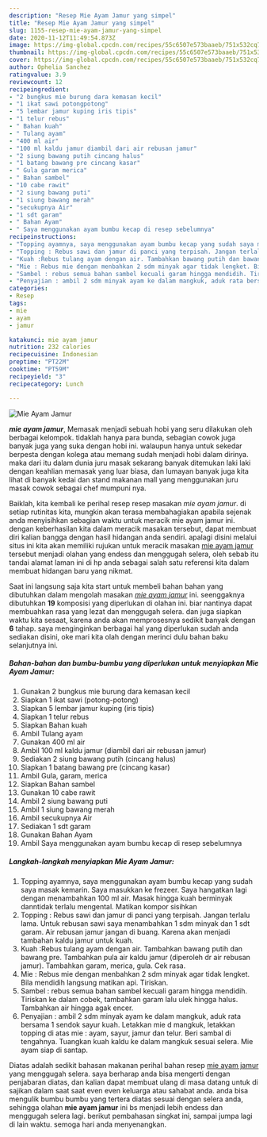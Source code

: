 ```yaml
---
description: "Resep Mie Ayam Jamur yang simpel"
title: "Resep Mie Ayam Jamur yang simpel"
slug: 1155-resep-mie-ayam-jamur-yang-simpel
date: 2020-11-12T11:49:54.873Z
image: https://img-global.cpcdn.com/recipes/55c6507e573baaeb/751x532cq70/mie-ayam-jamur-foto-resep-utama.jpg
thumbnail: https://img-global.cpcdn.com/recipes/55c6507e573baaeb/751x532cq70/mie-ayam-jamur-foto-resep-utama.jpg
cover: https://img-global.cpcdn.com/recipes/55c6507e573baaeb/751x532cq70/mie-ayam-jamur-foto-resep-utama.jpg
author: Ophelia Sanchez
ratingvalue: 3.9
reviewcount: 12
recipeingredient:
- "2 bungkus mie burung dara kemasan kecil"
- "1 ikat sawi potongpotong"
- "5 lembar jamur kuping iris tipis"
- "1 telur rebus"
- " Bahan kuah"
- " Tulang ayam"
- "400 ml air"
- "100 ml kaldu jamur diambil dari air rebusan jamur"
- "2 siung bawang putih cincang halus"
- "1 batang bawang pre cincang kasar"
- " Gula garam merica"
- " Bahan sambel"
- "10 cabe rawit"
- "2 siung bawang puti"
- "1 siung bawang merah"
- "secukupnya Air"
- "1 sdt garam"
- " Bahan Ayam"
- " Saya menggunakan ayam bumbu kecap di resep sebelumnya"
recipeinstructions:
- "Topping ayamnya, saya menggunakan ayam bumbu kecap yang sudah saya masak kemarin. Saya masukkan ke frezeer. Saya hangatkan lagi dengan menambahkan 100 ml air. Masak hingga kuah berminyak danntidak terlalu mengental. Matikan kompor sisihkan"
- "Topping : Rebus sawi dan jamur di panci yang terpisah. Jangan terlalu lama. Untuk rebusan sawi saya menambahkan 1 sdm minyak dan 1 sdt garam. Air rebusan jamur jangan di buang. Karena akan menjadi tambahan kaldu jamur untuk kuah."
- "Kuah :Rebus tulang ayam dengan air. Tambahkan bawang putih dan bawang pre. Tambahkan pula air kaldu jamur (diperoleh dr air rebusan jamur). Tambahkan garam, merica, gula. Cek rasa."
- "Mie : Rebus mie dengan menbahkan 2 sdm minyak agar tidak lengket. Bila mendidih langsung matikan api. Tiriskan."
- "Sambel : rebus semua bahan sambel kecuali garam hingga mendidih. Tiriskan ke dalam cobek, tambahkan garam lalu ulek hingga halus. Tambahkan air hingga agak encer."
- "Penyajian : ambil 2 sdm minyak ayam ke dalam mangkuk, aduk rata bersama 1 sendok sayur kuah. Letakkan mie d mangkuk, letakkan topping di atas mie : ayam, sayur, jamur dan telur. Beri sambal di tengahnya. Tuangkan kuah kaldu ke dalam mangkuk sesuai selera. Mie ayam siap di santap."
categories:
- Resep
tags:
- mie
- ayam
- jamur

katakunci: mie ayam jamur 
nutrition: 232 calories
recipecuisine: Indonesian
preptime: "PT22M"
cooktime: "PT59M"
recipeyield: "3"
recipecategory: Lunch

---
```



![Mie Ayam Jamur](https://img-global.cpcdn.com/recipes/55c6507e573baaeb/751x532cq70/mie-ayam-jamur-foto-resep-utama.jpg)

<b><i>mie ayam jamur</i></b>, Memasak menjadi sebuah hobi yang seru dilakukan oleh berbagai kelompok. tidaklah hanya para bunda, sebagian cowok juga banyak juga yang suka dengan hobi ini. walaupun hanya untuk sekedar berpesta dengan kolega atau memang sudah menjadi hobi dalam dirinya. maka dari itu dalam dunia juru masak sekarang banyak ditemukan laki laki dengan keahlian memasak yang luar biasa, dan lumayan banyak juga kita lihat di banyak kedai dan stand makanan mall yang menggunakan juru masak cowok sebagai chef mumpuni nya.

Baiklah, kita kembali ke perihal resep resep masakan <i>mie ayam jamur</i>. di setiap rutinitas kita, mungkin akan terasa membahagiakan apabila sejenak anda menyisihkan sebagian waktu untuk meracik mie ayam jamur ini. dengan keberhasilan kita dalam meracik masakan tersebut, dapat membuat diri kalian bangga dengan hasil hidangan anda sendiri. apalagi disini melalui situs ini kita akan memiliki rujukan untuk meracik masakan <u>mie ayam jamur</u> tersebut menjadi olahan yang endess dan menggugah selera, oleh sebab itu tandai alamat laman ini di hp anda sebagai salah satu referensi kita dalam membuat hidangan baru yang nikmat.




Saat ini langsung saja kita start untuk membeli bahan bahan yang dibutuhkan dalam mengolah masakan <u><i>mie ayam jamur</i></u> ini. seenggaknya dibutuhkan <b>19</b> komposisi yang diperlukan di olahan ini. biar nantinya dapat membuahkan rasa yang lezat dan menggugah selera. dan juga siapkan waktu kita sesaat, karena anda akan memprosesnya sedikit banyak dengan <b>6</b> tahap. saya menginginkan berbagai hal yang diperlukan sudah anda sediakan disini, oke mari kita olah dengan merinci dulu bahan baku selanjutnya ini.

<!--inarticleads1-->

##### Bahan-bahan dan bumbu-bumbu yang diperlukan untuk menyiapkan Mie Ayam Jamur:

1. Gunakan 2 bungkus mie burung dara kemasan kecil
1. Siapkan 1 ikat sawi (potong-potong)
1. Siapkan 5 lembar jamur kuping (iris tipis)
1. Siapkan 1 telur rebus
1. Siapkan  Bahan kuah
1. Ambil  Tulang ayam
1. Gunakan 400 ml air
1. Ambil 100 ml kaldu jamur (diambil dari air rebusan jamur)
1. Sediakan 2 siung bawang putih (cincang halus)
1. Siapkan 1 batang bawang pre (cincang kasar)
1. Ambil  Gula, garam, merica
1. Siapkan  Bahan sambel
1. Gunakan 10 cabe rawit
1. Ambil 2 siung bawang puti
1. Ambil 1 siung bawang merah
1. Ambil secukupnya Air
1. Sediakan 1 sdt garam
1. Gunakan  Bahan Ayam
1. Ambil  Saya menggunakan ayam bumbu kecap di resep sebelumnya




<!--inarticleads2-->

##### Langkah-langkah menyiapkan Mie Ayam Jamur:

1. Topping ayamnya, saya menggunakan ayam bumbu kecap yang sudah saya masak kemarin. Saya masukkan ke frezeer. Saya hangatkan lagi dengan menambahkan 100 ml air. Masak hingga kuah berminyak danntidak terlalu mengental. Matikan kompor sisihkan
1. Topping : Rebus sawi dan jamur di panci yang terpisah. Jangan terlalu lama. Untuk rebusan sawi saya menambahkan 1 sdm minyak dan 1 sdt garam. Air rebusan jamur jangan di buang. Karena akan menjadi tambahan kaldu jamur untuk kuah.
1. Kuah :Rebus tulang ayam dengan air. Tambahkan bawang putih dan bawang pre. Tambahkan pula air kaldu jamur (diperoleh dr air rebusan jamur). Tambahkan garam, merica, gula. Cek rasa.
1. Mie : Rebus mie dengan menbahkan 2 sdm minyak agar tidak lengket. Bila mendidih langsung matikan api. Tiriskan.
1. Sambel : rebus semua bahan sambel kecuali garam hingga mendidih. Tiriskan ke dalam cobek, tambahkan garam lalu ulek hingga halus. Tambahkan air hingga agak encer.
1. Penyajian : ambil 2 sdm minyak ayam ke dalam mangkuk, aduk rata bersama 1 sendok sayur kuah. Letakkan mie d mangkuk, letakkan topping di atas mie : ayam, sayur, jamur dan telur. Beri sambal di tengahnya. Tuangkan kuah kaldu ke dalam mangkuk sesuai selera. Mie ayam siap di santap.




Diatas adalah sedikit bahasan makanan perihal bahan resep <u>mie ayam jamur</u> yang menggugah selera. saya berharap anda bisa mengerti dengan penjabaran diatas, dan kalian dapat membuat ulang di masa datang untuk di sajikan dalam saat saat even even keluarga atau sahabat anda. anda bisa mengulik bumbu bumbu yang tertera diatas sesuai dengan selera anda, sehingga olahan <b>mie ayam jamur</b> ini bs menjadi lebih endess dan menggugah selera lagi. berikut pembahasan singkat ini, sampai jumpa lagi di lain waktu. semoga hari anda menyenangkan.
